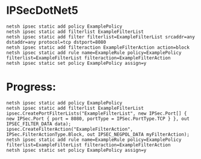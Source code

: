 # IPSecDotNet5

    netsh ipsec static add policy ExamplePolicy
    netsh ipsec static add filterlist ExampleFilterList
    netsh ipsec static add filter filterlist=ExampleFilterList srcaddr=any dstaddr=any protocol=tcp dstport=8080
    netsh ipsec static add filteraction ExampleFilterAction action=block
    netsh ipsec static add rule name=ExampleRule policy=ExamplePolicy filterlist=ExampleFilterList filteraction=ExampleFilterAction
    netsh ipsec static set policy ExamplePolicy assign=y

# Progress:
    netsh ipsec static add policy ExamplePolicy
    netsh ipsec static add filterlist ExampleFilterList
    ipsec.CreatePortFilterLists("ExampleFilterList", new IPSec.Port[] { new IPSec.Port { port = 8080, portType = IPSec.PortType.TCP } }, out IPSEC_FILTER_DATA data);
    ipsec.CreateFilterAction("ExampleFilterAction", IPSec.FilterActionType.Block, out IPSEC_NEGPOL_DATA myFilterAction);
    netsh ipsec static add rule name=ExampleRule policy=ExamplePolicy filterlist=ExampleFilterList filteraction=ExampleFilterAction
    netsh ipsec static set policy ExamplePolicy assign=y
